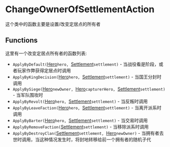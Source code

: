 # ChangeOwnerOfSettlementAction

这个类中的函数主要是设置/改变定居点的所有者

## Functions

这里有一个改变定居点所有者的函数列表:
- `ApplyByDefault(`[Hero](../hero.md)`hero, `[Settlement](../settlement.md)`settlement)` - 当战役看是阶段，或者玩家作弊获得定居点时调用
- `ApplyByKingDecision(`[Hero](../hero.md)`hero, `[Settlement](../settlement.md)`settlement)` - 当国王分封时调用
- `ApplyBySiege(`[Hero](../hero.md)`newOwner, `[Hero](../hero.md)`capturerHero, `[Settlement](../settlement.md)`settlement)` - 当军队围攻时
- `ApplyByRevolt(`[Hero](../hero.md)`hero, `[Settlement](../settlement.md)`settlement)` - 当反叛时调用
- `ApplyByLeaveFaction(`[Hero](../hero.md)`hero, `[Settlement](../settlement.md)`settlement)` - 当离开派系时调用
- `ApplyByBarter(`[Hero](../hero.md)`hero, `[Settlement](../settlement.md)`settlement)` - 当交易时调用
- `ApplyByRemoveFaction(`[Settlement](../settlement.md)`settlement)` - 当移除派系时调用
- `ApplyByDestroyClan(`[Settlement](../settlement.md)`settlement, `[Hero](../hero.md)`newOwner)` -  当拥有者去世时调用，当这种情况发生时，将封地转移给前一个拥有者的随机子代 
